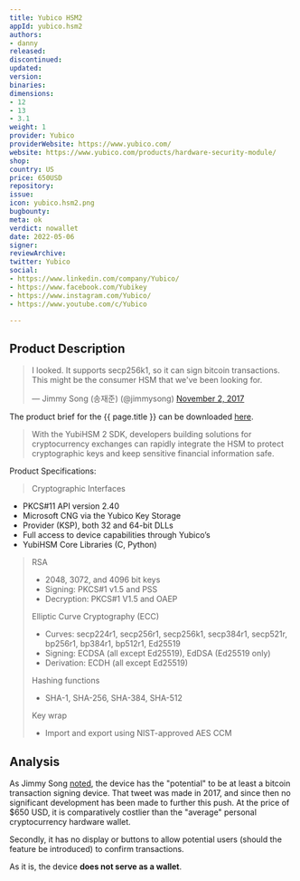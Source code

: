 ```yaml
---
title: Yubico HSM2
appId: yubico.hsm2
authors:
- danny
released: 
discontinued: 
updated: 
version: 
binaries: 
dimensions:
- 12
- 13
- 3.1
weight: 1
provider: Yubico
providerWebsite: https://www.yubico.com/
website: https://www.yubico.com/products/hardware-security-module/
shop: 
country: US
price: 650USD
repository: 
issue: 
icon: yubico.hsm2.png
bugbounty: 
meta: ok
verdict: nowallet
date: 2022-05-06
signer: 
reviewArchive: 
twitter: Yubico
social:
- https://www.linkedin.com/company/Yubico/
- https://www.facebook.com/Yubikey
- https://www.instagram.com/Yubico/
- https://www.youtube.com/c/Yubico

---
```


## Product Description 

<blockquote class="twitter-tweet"><p lang="en" dir="ltr">I looked. It supports secp256k1, so it can sign bitcoin transactions. This might be the consumer HSM that we&#39;ve been looking for.</p>&mdash; Jimmy Song (송재준) (@jimmysong) <a href="https://twitter.com/jimmysong/status/925971027816882176?ref_src=twsrc%5Etfw">November 2, 2017</a></blockquote> <script async src="https://platform.twitter.com/widgets.js" charset="utf-8"></script>

The product brief for the {{ page.title }} can be downloaded [here](https://resources.yubico.com/53ZDUYE6/at/q4bsft-z2wi8-fo7aqg/213367-Collateral-YubiHSM2-Product-brief-update-r3.pdf).

> With the YubiHSM 2 SDK, developers building solutions for cryptocurrency exchanges can rapidly integrate the HSM to protect cryptographic keys and keep sensitive financial information safe. 

Product Specifications: 

> Cryptographic Interfaces
- PKCS#11 API version 2.40
- Microsoft CNG via the Yubico Key Storage
- Provider (KSP), both 32 and 64-bit DLLs
- Full access to device capabilities through Yubico’s
- YubiHSM Core Libraries (C, Python)
>
> RSA
> - 2048, 3072, and 4096 bit keys
> - Signing: PKCS#1 v1.5 and PSS
> - Decryption: PKCS#1 V1.5 and OAEP
>
> Elliptic Curve Cryptography (ECC)
> - Curves: secp224r1, secp256r1, secp256k1, secp384r1, secp521r, bp256r1, bp384r1, bp512r1, Ed25519
> - Signing: ECDSA (all except Ed25519), EdDSA (Ed25519 only)
> - Derivation: ECDH (all except Ed25519)
>
> Hashing functions
> - SHA-1, SHA-256, SHA-384, SHA-512
>
> Key wrap
> - Import and export using NIST-approved AES CCM

## Analysis 

As Jimmy Song [noted](https://twitter.com/jimmysong/status/925971027816882176), the device has the "potential" to be at least a bitcoin transaction signing device. That tweet was made in 2017, and since then no significant development has been made to further this push. At the price of $650 USD, it is comparatively costlier than the "average" personal cryptocurrency hardware wallet.

Secondly, it has no display or buttons to allow potential users (should the feature be introduced) to confirm transactions. 

As it is, the device **does not serve as a wallet**. 